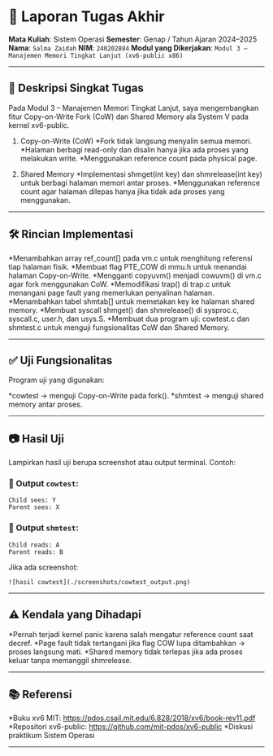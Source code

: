 # 📝 Laporan Tugas Akhir

**Mata Kuliah**: Sistem Operasi
**Semester**: Genap / Tahun Ajaran 2024–2025
**Nama**: `Salma Zaidah`
**NIM**: `240202884`
**Modul yang Dikerjakan**:
`Modul 3 – Manajemen Memori Tingkat Lanjut (xv6-public x86)`

---

## 📌 Deskripsi Singkat Tugas

Pada Modul 3 – Manajemen Memori Tingkat Lanjut, saya mengembangkan fitur Copy-on-Write Fork (CoW) dan Shared Memory ala System V pada kernel xv6-public.
1. Copy-on-Write (CoW)
*Fork tidak langsung menyalin semua memori.
*Halaman berbagi read-only dan disalin hanya jika ada proses yang melakukan write.
*Menggunakan reference count pada physical page.

2. Shared Memory
*Implementasi shmget(int key) dan shmrelease(int key) untuk berbagi halaman memori antar proses.
*Menggunakan reference count agar halaman dilepas hanya jika tidak ada proses yang menggunakan.

---

## 🛠️ Rincian Implementasi

*Menambahkan array ref_count[] pada vm.c untuk menghitung referensi tiap halaman fisik.
*Membuat flag PTE_COW di mmu.h untuk menandai halaman Copy-on-Write.
*Mengganti copyuvm() menjadi cowuvm() di vm.c agar fork menggunakan CoW.
*Memodifikasi trap() di trap.c untuk menangani page fault yang memerlukan penyalinan halaman.
*Menambahkan tabel shmtab[] untuk memetakan key ke halaman shared memory.
*Membuat syscall shmget() dan shmrelease() di sysproc.c, syscall.c, user.h, dan usys.S.
*Membuat dua program uji: cowtest.c dan shmtest.c untuk menguji fungsionalitas CoW dan Shared Memory.


---

## ✅ Uji Fungsionalitas

Program uji yang digunakan:

*cowtest → menguji Copy-on-Write pada fork().
*shmtest → menguji shared memory antar proses.

---

## 📷 Hasil Uji

Lampirkan hasil uji berupa screenshot atau output terminal. Contoh:

### 📍 Output `cowtest`:

```
Child sees: Y
Parent sees: X
```

### 📍 Output `shmtest`:

```
Child reads: A
Parent reads: B
```

Jika ada screenshot:

```
![hasil cowtest](./screenshots/cowtest_output.png)
```

---

## ⚠️ Kendala yang Dihadapi

*Pernah terjadi kernel panic karena salah mengatur reference count saat decref.
*Page fault tidak tertangani jika flag COW lupa ditambahkan → proses langsung mati.
*Shared memory tidak terlepas jika ada proses keluar tanpa memanggil shmrelease.

---

## 📚 Referensi

*Buku xv6 MIT: https://pdos.csail.mit.edu/6.828/2018/xv6/book-rev11.pdf
*Repositori xv6-public: https://github.com/mit-pdos/xv6-public
*Diskusi praktikum Sistem Operasi

---

